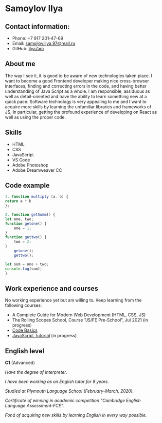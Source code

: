 # **Samoylov Ilya** #


## **Contact information:** ##

* Phone: +7 917 201-47-69
* Email: samojlov.ilya.97@mail.ru
* GitHub: [ilya7am](https://github.com/ilya7am)


## **About me** ##

The way I see it, it is good to be aware of new technologies taken place. I want to become a good Frontend developer making nice cross-browser interfaces, finding and correcting errors in the code, and having better understanding of Java Script as a whole.
I am responsible, assiduous as well as detail-oriented and have the ability to learn something new at a quick pace.
Software technology is very appealing to me and I want to acquire more skills by learning the unfamiliar libraries and frameworks of JS, 
in particular, getting the profound experience of developing on React as well as using the proper code.


## **Skills** ##

* HTML
* CSS
* JavaScript
* VS Code
* Adobe Photoshop
* Adobe Dreamweaver CC


## **Code example** ##

```javascript
1. function multiply (a, b) {
return a * b
};

2. function getSumm() {
let one, two;
function getone() {
    one = 1;
}
function gettwo() {
    two = 2;
}
    getone();
    gettwo();

let sum = one + two;
console.log(sum);
}
```


## **Work experience and courses** ##

No working experience yet but am willing to.
Keep learning from the following courses:

* A Complete Guide for Modern Web Development (HTML, CSS, JS)
* The Rolling Scopes School, Сourse "JS/FE Pre-School", Jul 2021 (in progress)
* [Code Basics](https://ru.code-basics.com/) 
* [JavaScript Tutorial](https://javascript.info/) (in progress)


## **English level** ##

**C1** (Advanced)
 
*Have the degree of interpreter.* 

*I have been working as an English tutor for 6 years.* 

*Studied at Plymouth Language School (February-March, 2020).* 

*Certificate of winning in academic competition "Cambridge English Language Assessment-FCE".* 

*Fond of acquiring new skills by learning English in every way possible.*